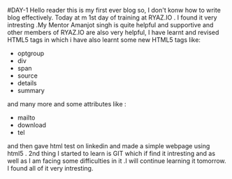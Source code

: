 #DAY-1
Hello reader this is my first ever blog so, I don't konw how to write blog effectively.
Today at m 1st day of training at RYAZ.IO . I found it very intresting .My Mentor Amanjot singh is quite helpful and supportive and other members of RYAZ.IO are also very helpful,
I have learnt  and revised HTML5 tags in which i have also learnt some new HTML5 
tags like:
* optgroup
* div
* span
* source
* details
* summary

and many more and some attributes like :
* mailto
* download
* tel

and then gave html test on linkedin and made a simple webpage using html5 . 2nd thing I started to learn is GIT which if find it intresting and as well as I am  facing some difficulties in it .I will continue learning it tomorrow.  I found all of it very intresting.